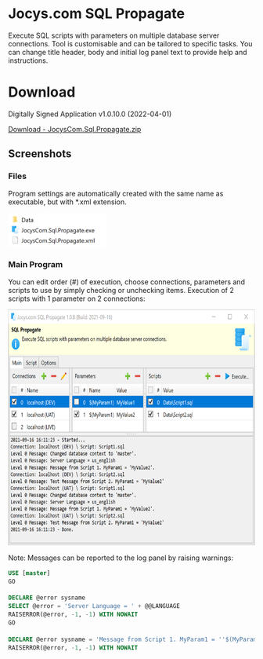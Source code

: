 # Jocys.com SQL Propagate

Execute SQL scripts with parameters on multiple database server connections. Tool is customisable and can be tailored to specific tasks. You can change title header, body and initial log panel text to provide help and instructions. 

# Download

Digitally Signed Application v1.0.10.0 (2022-04-01)

[Download - JocysCom.Sql.Propagate.zip](https://github.com/JocysCom/SqlPropagate/releases/download/1.0.0.0/JocysCom.Sql.Propagate.zip)

## Screenshots

### Files

Program settings are automatically created with the same name as executable, but with \*.xml extension.

<img alt="Files" src="SqlPropagate/Documents/Images/JocysComSqlPropagate_Files.png" width="200" height="70">

### Main Program

You can edit order (#) of execution, choose connections, parameters and scripts to use by simply checking or unchecking items.
Execution of 2 scripts with 1 parameter on 2 connections:

<img alt="Main From" src="SqlPropagate/Documents/Images/JocysComSqlPropagate.png" width="700" height="480">

Note: Messages can be reported to the log panel by raising warnings:

```SQL
USE [master]
GO

DECLARE @error sysname
SELECT @error = 'Server Language = ' + @@LANGUAGE
RAISERROR(@error, -1, -1) WITH NOWAIT
GO

DECLARE @error sysname = 'Message from Script 1. MyParam1 = ''$(MyParam1)''.'
RAISERROR(@error, -1, -1) WITH NOWAIT
```
